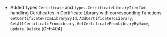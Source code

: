 * Added types `Certificate` and `types.CertificateLibraryItem` for handling Certificates in Certificate Library with corresponding
  functions `GetCertificateFromLibraryById`, `AddCertificateToLibrary`, `GetAllCertificateFromLibrary`, `GetCertificateFromLibraryByName`,
   `Update`, `Delete` [GH-404]
